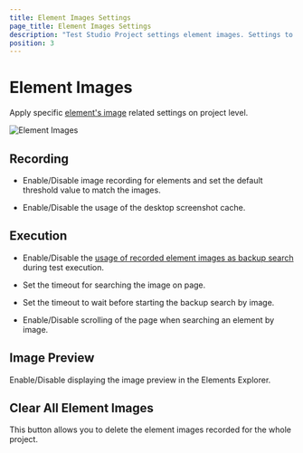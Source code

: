 ```yaml
---
title: Element Images Settings
page_title: Element Images Settings
description: "Test Studio Project settings element images. Settings to apply for the images recorded with the elements. Images used as backup search in Test Studio"
position: 3
---
```

# Element Images

Apply specific <a href="/features/elements-explorer/elements-find-expression#elements-image" target="_blank">element's image</a> related settings on project level.

![Element Images][1]

## Recording

- Enable/Disable image recording for elements and set the default threshold value to match the images.

- Enable/Disable the usage of the desktop screenshot cache.

## Execution

- Enable/Disable the <a href="/features/elements-explorer/elements-find-expression#conditions-to-fall-back-to-find-elements-by-image" target="_blank">usage of recorded element images as backup search</a> during test execution.

- Set the timeout for searching the image on page.

- Set the timeout to wait before starting the backup search by image.

- Enable/Disable scrolling of the page when searching an element by image.

## Image Preview

Enable/Disable displaying the image preview in the Elements Explorer.

## Clear All Element Images

This button allows you to delete the element images recorded for the whole project.

[1]: /img/features/project-settings/element-images/fig1.png
